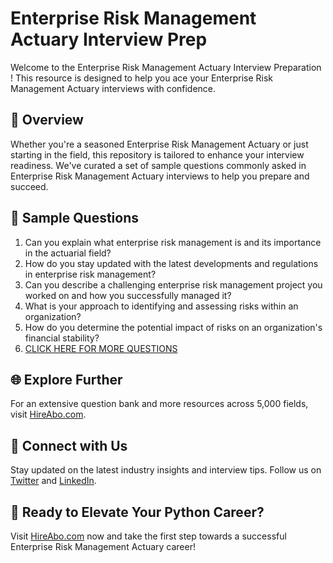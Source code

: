 # Enterprise Risk Management Actuary Interview Prep

Welcome to the Enterprise Risk Management Actuary Interview Preparation ! This resource is designed to help you ace your Enterprise Risk Management Actuary interviews with confidence.

## 🚀 Overview

Whether you're a seasoned Enterprise Risk Management Actuary or just starting in the field, this repository is tailored to enhance your interview readiness. We've curated a set of sample questions commonly asked in Enterprise Risk Management Actuary interviews to help you prepare and succeed.

## 📝 Sample Questions

1. Can you explain what enterprise risk management is and its importance in the actuarial field?
2. How do you stay updated with the latest developments and regulations in enterprise risk management?
3. Can you describe a challenging enterprise risk management project you worked on and how you successfully managed it?
4. What is your approach to identifying and assessing risks within an organization?
5. How do you determine the potential impact of risks on an organization's financial stability?
6. [CLICK HERE FOR MORE QUESTIONS](https://hireabo.com/job/19_2_10/Enterprise%20Risk%20Management%20Actuary)

## 🌐 Explore Further

For an extensive question bank and more resources across 5,000 fields, visit [HireAbo.com](https://www.hireabo.com).

## 📱 Connect with Us

Stay updated on the latest industry insights and interview tips. Follow us on [Twitter](https://twitter.com/hireabo) and [LinkedIn](https://www.linkedin.com/in/hire-abo-3609972a8/).

## 🚀 Ready to Elevate Your Python Career?

Visit [HireAbo.com](https://www.hireabo.com) now and take the first step towards a successful Enterprise Risk Management Actuary career!